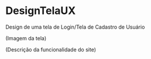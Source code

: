 # DesignTelaUX
Design de uma tela de Login/Tela de Cadastro de Usuário


(Imagem da tela)

(Descrição da funcionalidade do site)
